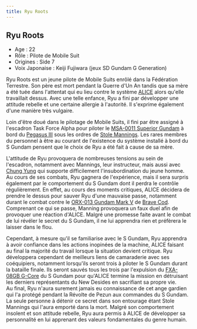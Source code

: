 ```yaml
---
title: Ryu Roots
---
```


Ryu Roots
---------





* Age : 22
* Rôle : Pilote de Mobile Suit
* Origines : Side 7
* Voix Japonaise : Keiji Fujiwara (jeux SD Gundam G Generation)


Ryu Roots est un jeune pilote de Mobile Suits enrôlé dans la Fédération Terrestre. Son père est mort pendant la Guerre d'Un An tandis que sa mère a été tuée dans l'attentat qui eu lieu contre le système [ALICE](uc/gundam-sentinel/alice.html) alors qu'elle travaillait dessus. Avec une telle enfance, Ryu a fini par développer une attitude rebelle et une certaine allergie à l'autorité. Il s'exprime également d'une manière très vulgaire.


Loin d'être doué dans le pilotage de Mobile Suits, il fini par être assigné à l'escadron Task Force Alpha pour piloter le [MSA-0011 Superior Gundam](uc/gundam-sentinel/msa-0011-s-gundam.html) à bord du [Pegasus III](uc/gundam-sentinel/pegasus-iii.html) sous les ordres de [Stole Mannings](uc/gundam-sentinel/stole-mannings.html). Les rares membres du personnel à être au courant de l'existence du système installé à bord du S Gundam pensent que le choix de Ryu a été fait à cause de sa mère.


L'attitude de Ryu provoquera de nombreuses tensions au sein de l'escadron, notamment avec Mannings, leur instructeur, mais aussi avec [Chung Yung](uc/gundam-sentinel/chung-yung.html) qui supporte difficilement l'insubordination du jeune homme.   
Au cours de ses combats, Ryu gagnera de l'expérience, mais il sera surpris également par le comportement du S Gundam dont il perdra le contrôle régulièrement. En effet, au cours des moments critiques, ALICE décidera de prendre le dessus pour sauver Ryu d'une mauvaise passe, notamment durant le combat contre le [ORX-013 Gundam Mark V](uc/gundam-sentinel/orx-013-gundam-mk-v.html) de [Brave Cod](uc/gundam-sentinel/brave-cod.html). Comprenant ce qui se passe, Manning provoquera un faux duel afin de provoquer une réaction d'ALICE. Malgré une promesse faite avant le combat de lui révéler le secret du S Gundam, il ne lui apprendra rien et préfèrera le laisser dans le flou.


Cependant, à mesure qu'il se familiarise avec le S Gundam, Ryu apprendra à avoir confiance dans les actions inopinées de la machine, ALICE faisant au final la majorité du travail lorsque la situation devient critique. Ryu développera cependant de meilleurs liens de camaraderie avec ses coéquipiers, notamment lorsqu'ils seront trois à piloter le S Gundam durant la bataille finale. Ils seront sauvés tous les trois par l'expulsion du [FXA-08GB G-Core](uc/gundam-sentinel/fxa-08gb-g-core.html) du S Gundam pour qu'ALICE termine la mission en détruisant les derniers représentants du New Desides en sacrifiant sa propre vie.   
Au final, Ryu n'aura surement jamais eu connaissance de cet ange gardien qui l'a protégé pendant la Révolte de Pezun aux commandes du S Gundam. La seule personne à détenir ce secret dans son entourage étant Stole Mannings qui l'aura emporté dans la mort. Malgré son comportement insolent et son attitude rebelle, Ryu aura permis à ALICE de développer sa personnalité en lui apprenant des valeurs fondamentales du genre humain.

